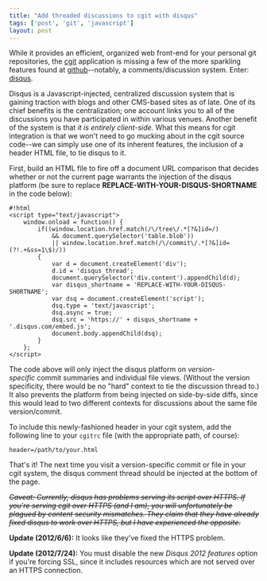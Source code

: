 ```yaml
---
title: "Add threaded discussions to cgit with disqus"
tags: ['post', 'git', 'javascript']
layout: post
---
```


While it provides an efficient, organized web front-end for your
personal git repositories, the [cgit](https://github.com/kevclark/cgit)
application is missing a few of the more sparkling features found at
[github](https://github.com)--notably, a comments/discussion system.
Enter: [disqus](http://disqus.com).<!--more-->

Disqus is a Javascript-injected, centralized discussion system that is
gaining traction with blogs and other CMS-based sites as of late. One of
its chief benefits is the centralization; one account links you to all
of the discussions you have participated in within various venues.
Another benefit of the system is that *it is entirely client-side.* What
this means for cgit integration is that we won't need to go mucking
about in the cgit source code--we can simply use one of its inherent
features, the inclusion of a header HTML file, to tie disqus to it.

First, build an HTML file to fire off a document URL comparison that
decides whether or not the current page warrants the injection of the
disqus platform (be sure to replace
**REPLACE-WITH-YOUR-DISQUS-SHORTNAME** in the code below):

    #!html
    <script type="text/javascript">  
        window.onload = function() {  
            if((window.location.href.match(/\/tree\/.*[?&]id=/)  
                && document.querySelector('table.blob'))  
                || window.location.href.match(/\/commit\/.*[?&]id=(?!.+&ss=1\$)/))  
            {  
                var d = document.createElement('div');  
                d.id = 'disqus_thread';  
                document.querySelector('div.content').appendChild(d);  
                var disqus_shortname = 'REPLACE-WITH-YOUR-DISQUS-SHORTNAME';  
                var dsq = document.createElement('script');  
                dsq.type = 'text/javascript';  
                dsq.async = true;  
                dsq.src = 'https://' + disqus_shortname + '.disqus.com/embed.js';  
                document.body.appendChild(dsq);  
            }  
        };  
    </script>  

The code above will only inject the disqus platform on
*version-specific* commit summaries and individual file views. (Without
the version specificity, there would be no "hard" context to tie the
discussion thread to.) It also prevents the platform from being injected
on side-by-side diffs, since this would lead to two different contexts
for discussions about the same file version/commit.

To include this newly-fashioned header in your cgit system, add the
following line to your `cgitrc` file (with the appropriate path, of
course):

    header=/path/to/your.html  

That's it! The next time you visit a version-specific commit or file in
your cgit system, the disqus comment thread should be injected at the
bottom of the page.

*~~Caveat: Currently, disqus has problems serving its script over HTTPS.
If you're serving cgit over HTTPS (and I am), you will unfortunately be
plagued by content security mismatches. They claim that they have
already fixed disqus to work over HTTPS, but I have experienced the
opposite.~~*

**Update (2012/6/6):** It looks like they've fixed the HTTPS problem.

**Update (2012/7/24):** You must disable the new *Disqus 2012 features*
option if you're forcing SSL, since it includes resources which are not
served over an HTTPS connection.
